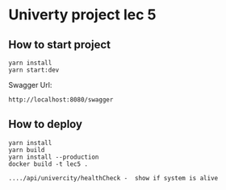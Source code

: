 # Univerty project lec 5

##  How to start project
```
yarn install
yarn start:dev
```

Swagger Url:
```
http://localhost:8080/swagger
```


## How to deploy
```
yarn install
yarn build
yarn install --production
docker build -t lec5 .
```

```
..../api/univercity/healthCheck -  show if system is alive
```
